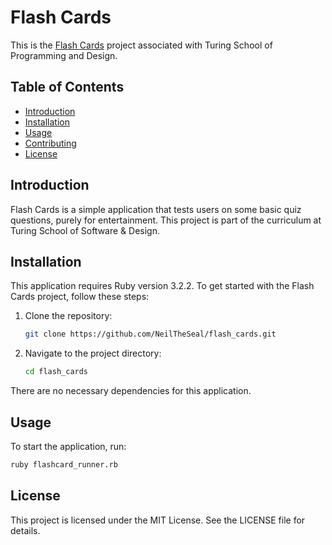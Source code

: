 # Flash Cards

This is the [Flash Cards](http://backend.turing.io/module1/projects/flashcards) project associated with Turing School of Programming and Design.

## Table of Contents
- [Introduction](#introduction)
- [Installation](#installation)
- [Usage](#usage)
- [Contributing](#contributing)
- [License](#license)

## Introduction
Flash Cards is a simple application that tests users on some basic quiz questions, purely for entertainment. This project is part of the curriculum at Turing School of Software & Design.

## Installation
This application requires Ruby version 3.2.2. To get started with the Flash Cards project, follow these steps:

1. Clone the repository:
    ```sh
    git clone https://github.com/NeilTheSeal/flash_cards.git
    ```
2. Navigate to the project directory:
    ```sh
    cd flash_cards
    ```
There are no necessary dependencies for this application.

## Usage
To start the application, run:
```sh
ruby flashcard_runner.rb
```

## License

This project is licensed under the MIT License. See the LICENSE file for details.